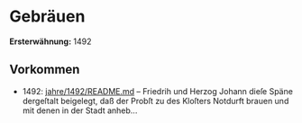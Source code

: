 # Gebräuen

**Ersterwähnung:** 1492

## Vorkommen
- 1492: [jahre/1492/README.md](../jahre/1492/README.md) – Friedrih und Herzog
Johann dieſe Späne dergeſtalt beigelegt, daß der Probſt
zu des Kloſters Notdurft brauen und mit denen in der
Stadt anheb...

